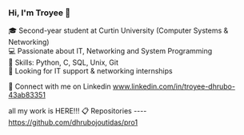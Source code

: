 ### Hi, I'm Troyee 👋  
🎓 Second-year student at Curtin University (Computer Systems & Networking)  
💻 Passionate about IT, Networking and System Programming  
🔧 Skills: Python, C, SQL, Unix, Git  
🚀 Looking for IT support & networking internships  

🔗 Connect with me on  Linkedin   www.linkedin.com/in/troyee-dhrubo-43ab83351


all my work is HERE!!!
📋 Repositories   ----      https://github.com/dhrubojoutidas/pro1


